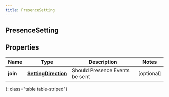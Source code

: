 ```yaml
---
title: PresenceSetting
---
```

## PresenceSetting


## Properties

| Name | Type | Description | Notes |
| ------------ | ------------- | ------------- | ------------- |
| **join** | <!----><!---->[**SettingDirection**](SettingDirection.html)<!----> | Should Presence Events be sent |  [optional] |
{: class="table table-striped"}



